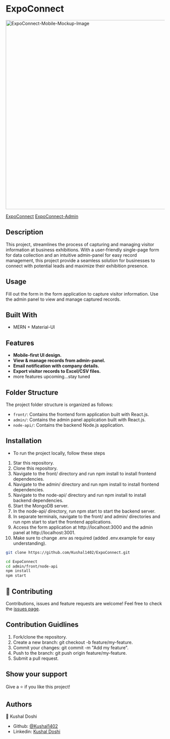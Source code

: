 # ExpoConnect
<img src="https://github.com/Kushal1402/ExpoConnect/assets/80979594/f1e6c6e2-c8ee-4646-9cf9-087a3a767a35" alt="ExpoConnect-Mobile-Mockup-Image" width="600" >
<!-- ![ExpoConnect-Mobile-Mockup](https://github.com/Kushal1402/ExpoConnect/assets/80979594/f1e6c6e2-c8ee-4646-9cf9-087a3a767a35) -->

[ExpoConnect](https://expo-connect.vercel.app/) [ExpoConnect-Admin](https://expo-connect-admin.vercel.app/)

## Description
This project, streamlines the process of capturing and managing visitor information at business exhibitions.
With a user-friendly single-page form for data collection and an intuitive admin-panel for easy record management, this project provide a seamless solution for businesses to connect with potential leads and maximize their exhibition presence.

## Usage
Fill out the form in the form application to capture visitor information.
Use the admin panel to view and manage captured records.

## Built With
- MERN + Material-UI

## Features
- **Mobile-first UI design.**
- **View & manage records from admin-panel.**
- **Email notification with company details.**
- **Export visitor records to Excel/CSV files.**
- more features upcoming...stay tuned

## Folder Structure
The project folder structure is organized as follows:

- `front/`: Contains the frontend form application built with React.js.
- `admin/`: Contains the admin panel application built with React.js.
- `node-api/`: Contains the backend Node.js application.

## Installation
- To run the project locally, follow these steps
1. Star this repository.
2. Clone this repository.
3. Navigate to the front/ directory and run npm install to install frontend dependencies.
4. Navigate to the admin/ directory and run npm install to install frontend dependencies.
5. Navigate to the node-api/ directory and run npm install to install backend dependencies.
6. Start the MongoDB server.
7. In the node-api/ directory, run npm start to start the backend server.
8. In separate terminals, navigate to the front/ and admin/ directories and run npm start to start the frontend applications.
9. Access the form application at http://localhost:3000 and the admin panel at http://localhost:3001.
10. Make sure to change .env as required (added .env.example for easy understanding).
 
```bash
git clone https://github.com/Kushal1402/ExpoConnect.git
```

```bash
cd ExpoConnect
cd admin/front/node-api
npm install
npm start
```

## 🤝 Contributing
Contributions, issues and feature requests are welcome!
Feel free to check the [issues page](https://github.com/Kushal1402/ExpoConnect/issues).

## Contribution Guidlines
1. Fork/clone the repository.
2. Create a new branch: git checkout -b feature/my-feature.
3. Commit your changes: git commit -m "Add my feature".
4. Push to the branch: git push origin feature/my-feature.
5. Submit a pull request.

## Show your support
Give a ⭐️ if you like this project!

## Authors
👤 Kushal Doshi
- Github: [@Kushal1402](https://github.com/Kushal1402)
- Linkedin: [Kushal Doshi](https://www.linkedin.com/in/kushaldoshi1402)

